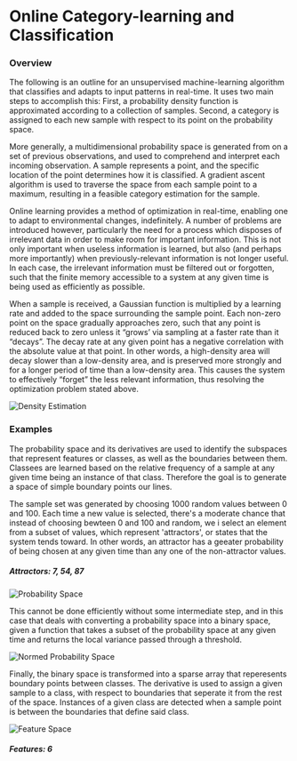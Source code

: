  # Online Category-learning and Classification 

### Overview

The following is an outline for an unsupervised machine-learning algorithm that classifies and adapts to input patterns in real-time. It uses two main steps to accomplish this: First, a probability density function is approximated according to a collection of samples. Second, a category is assigned to each new sample with respect to its point on the probability space.

More generally, a multidimensional probability space is generated from on a set of previous observations, and used to comprehend and interpret each incoming observation. A sample represents a point, and the specific location of the point determines how it is classified. A gradient ascent algorithm is used to traverse the space from each sample point to a maximum, resulting in a feasible category estimation for the sample.

Online learning provides a method of optimization in real-time, enabling one to adapt to environmental changes, indefinitely. A number of problems are introduced however, particularly the need for a process which disposes of irrelevant data in order to make room for important information. This is not only important when useless information is learned, but also (and perhaps more importantly) when previously-relevant information is not longer useful. In each case, the irrelevant information must be filtered out or forgotten, such that the finite memory accessible to a system at any given time is being used as efficiently as possible.
	
When a sample is received, a Gaussian function is multiplied by a learning rate and added to the space surrounding the sample point. Each non-zero point on the space gradually approaches zero, such that any point is reduced back to zero unless it “grows’ via sampling at a faster rate than it “decays”. The decay rate at any given point has a negative correlation with the absolute value at that point. In other words, a high-density area will decay slower than a low-density area, and is preserved more strongly and for a longer period of time than a low-density area. This causes the system to effectively “forget” the less relevant information, thus resolving the optimization problem stated above.

![Density Estimation](https://github.com/CarsonScott/Online-Category-Learning/blob/master/img/Density%20approximation.PNG)

### Examples

The probability space and its derivatives are used to identify the subspaces that represent features or classes, as well as the boundaries between them. Classees are learned based on the relative frequency of a sample at any given time being an instance of that class. Therefore the goal is to generate a space of simple boundary points our lines.

The sample set was generated by choosing 1000 random values between 0 and 100. Each time a new value is selected, there's a moderate chance that instead of choosing bewteen 0 and 100 and random, we i select an element from a subset of values, which represent 'attractors', or states that the system tends toward. In other words, an attractor has a geeater probability of being chosen at any given time than any one of the non-attractor values.

##### Attractors: 7, 54, 87

![Probability Space](https://github.com/CarsonScott/Online-Category-Learning/blob/master/img/Probability%20Space.PNG)

This cannot be done efficiently without some intermediate step, and in this case that deals with converting a probability space into a binary space, given a function that takes a subset of the probability space at any given time and returns the local variance passed through a threshold.

![Normed Probability Space](https://github.com/CarsonScott/Online-Category-Learning/blob/master/img/Probability%20Space%20(Normed).PNG)

Finally, the binary space is transformed into a sparse array that reperesents boundary points between classes. The derivative is used to assign a given sample to a class, with respect to  boundaries that seperate it from the rest of the space. Instances of a given class are detected when a sample point is between the boundaries that define said class. 

![Feature Space](https://github.com/CarsonScott/Online-Category-Learning/blob/master/img/Feature%20Space.PNG)

##### Features: 6
